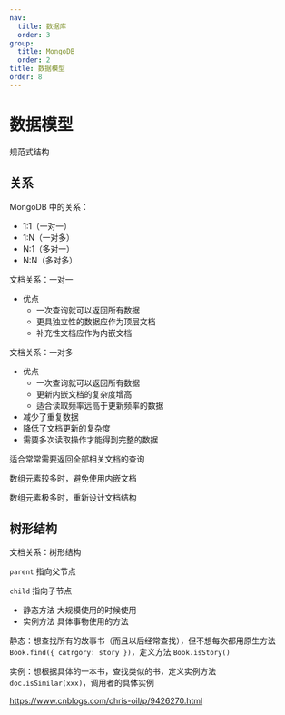 ```yaml
---
nav:
  title: 数据库
  order: 3
group:
  title: MongoDB
  order: 2
title: 数据模型
order: 8
---
```


# 数据模型





规范式结构





## 关系

MongoDB 中的关系：

- 1:1（一对一）
- 1:N（一对多）
- N:1（多对一）
- N:N（多对多）



文档关系：一对一

- 优点
  - 一次查询就可以返回所有数据
  - 更具独立性的数据应作为顶层文档
  - 补充性文档应作为内嵌文档





文档关系：一对多

- 优点
  - 一次查询就可以返回所有数据
  - 更新内嵌文档的复杂度增高
  - 适合读取频率远高于更新频率的数据
- 减少了重复数据
- 降低了文档更新的复杂度
- 需要多次读取操作才能得到完整的数据



适合常常需要返回全部相关文档的查询

数组元素较多时，避免使用内嵌文档

数组元素极多时，重新设计文档结构



## 树形结构

文档关系：树形结构



`parent` 指向父节点

`child` 指向子节点












- 静态方法 大规模使用的时候使用
- 实例方法 具体事物使用的方法

静态：想查找所有的故事书（而且以后经常查找），但不想每次都用原生方法 `Book.find({ catrgory: story })`，定义方法 `Book.isStory()`

实例：想根据具体的一本书，查找类似的书，定义实例方法 `doc.isSimilar(xxx)`，调用者的具体实例


https://www.cnblogs.com/chris-oil/p/9426270.html


























